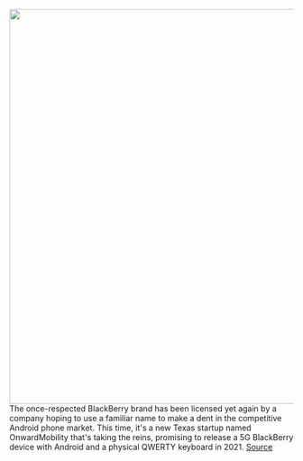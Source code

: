 <img src='https://cdn.vox-cdn.com/thumbor/f9S1lzh4RDHCuOKjry80_z2NLkE=/0x0:2040x1360/1200x800/filters:focal(857x517:1183x843)/cdn.vox-cdn.com/uploads/chorus_image/image/67225397/verge-2015-11-06_15-38-09.0.0.jpg' width='700px' /><br/>
The once-respected BlackBerry brand has been licensed yet again by a company hoping to use a familiar name to make a dent in the competitive Android phone market. This time, it's a new Texas startup named OnwardMobility that's taking the reins, promising to release a 5G BlackBerry device with Android and a physical QWERTY keyboard in 2021.
<a href='https://www.theverge.com/2020/8/19/21375026/5g-blackberry-phone-android-physical-keyboard-2021-release-date'> Source <a/>